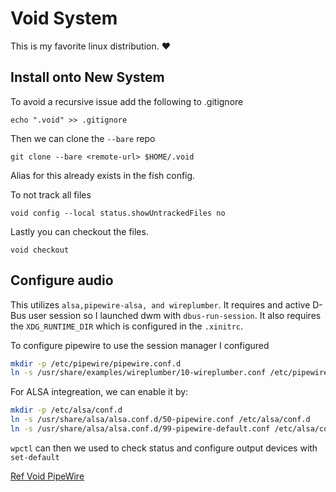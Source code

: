 # Void System

This is my favorite linux distribution. ♥

## Install  onto New System

To avoid a recursive issue add the following to .gitignore

`echo ".void" >> .gitignore`

Then we can clone the `--bare` repo

`git clone --bare <remote-url> $HOME/.void`

Alias for this already exists in the fish config.

To not track all files

`void config --local status.showUntrackedFiles no`

Lastly you can checkout the files.

`void checkout`

## Configure audio

This utilizes `alsa,pipewire-alsa, and wireplumber`. It requires and active D-Bus user session so I launched dwm with `dbus-run-session`. It also requires the `XDG_RUNTIME_DIR` which is configured in the `.xinitrc`.

To configure pipewire to use the session manager I configured

```bash
mkdir -p /etc/pipewire/pipewire.conf.d
ln -s /usr/share/examples/wireplumber/10-wireplumber.conf /etc/pipewire/pipewire.conf.d/
```

For ALSA integreation, we can enable it by:

```bash
mkdir -p /etc/alsa/conf.d
ln -s /usr/share/alsa/alsa.conf.d/50-pipewire.conf /etc/alsa/conf.d
ln -s /usr/share/alsa/alsa.conf.d/99-pipewire-default.conf /etc/alsa/conf.d
```

`wpctl` can then we used to check status and configure output devices with `set-default` 

[Ref Void PipeWire](https://docs.voidlinux.org/config/media/pipewire.html)
